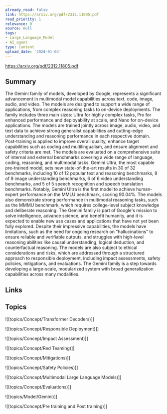 ```yaml
---
already_read: false
link: https://arxiv.org/pdf/2312.11805.pdf
read_priority: 1
relevance: 0
source: null
tags:
- Large_Language_Model
- AI_agent
type: Content
upload_date: '2024-01-04'
---
```


https://arxiv.org/pdf/2312.11805.pdf
## Summary

The Gemini family of models, developed by Google, represents a significant advancement in multimodal model capabilities across text, code, image, audio, and video. The models are designed to support a wide range of applications, from complex reasoning tasks to on-device deployments. The family includes three main sizes: Ultra for highly complex tasks, Pro for enhanced performance and deployability at scale, and Nano for on-device applications. The models are trained jointly across image, audio, video, and text data to achieve strong generalist capabilities and cutting-edge understanding and reasoning performance in each respective domain. Post-training is applied to improve overall quality, enhance target capabilities such as coding and multilingualism, and ensure alignment and safety criteria are met. The models are evaluated on a comprehensive suite of internal and external benchmarks covering a wide range of language, coding, reasoning, and multimodal tasks. Gemini Ultra, the most capable pre-trained model, sets new state-of-the-art results in 30 of 32 benchmarks, including 10 of 12 popular text and reasoning benchmarks, 9 of 9 image understanding benchmarks, 6 of 6 video understanding benchmarks, and 5 of 5 speech recognition and speech translation benchmarks. Notably, Gemini Ultra is the first model to achieve human-expert performance on the MMLU benchmark, scoring 90.04%. The models also demonstrate strong performance in multimodal reasoning tasks, such as the MMMU benchmark, which requires college-level subject knowledge and deliberate reasoning. The Gemini family is part of Google's mission to solve intelligence, advance science, and benefit humanity, and it is expected to enable new use cases and applications that have not yet been fully explored. Despite their impressive capabilities, the models have limitations, such as the need for ongoing research on "hallucinations" to ensure reliable and verifiable outputs, and struggles with high-level reasoning abilities like causal understanding, logical deduction, and counterfactual reasoning. The models are also subject to ethical considerations and risks, which are addressed through a structured approach to responsible deployment, including impact assessments, safety policies, mitigations, and evaluations. The Gemini family is a step towards developing a large-scale, modularized system with broad generalization capabilities across many modalities.
## Links


## Topics

![[topics/Concept/Transformer Decoders)]]

![[topics/Concept/Responsible Deployment)]]

![[topics/Concept/Impact Assessment)]]

![[topics/Concept/Red Teaming)]]

![[topics/Concept/Mitigations)]]

![[topics/Concept/Safety Policies)]]

![[topics/Concept/Multimodal Large Language Models)]]

![[topics/Concept/Evaluations)]]

![[topics/Model/Gemini)]]

![[topics/Concept/Pre training and Post training)]]